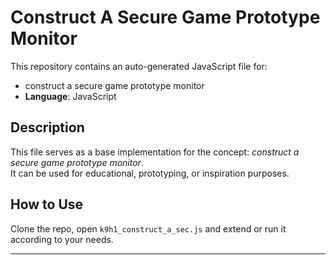 # Construct A Secure Game Prototype Monitor

This repository contains an auto-generated JavaScript file for:

- construct a secure game prototype monitor
- **Language**: JavaScript

## Description

This file serves as a base implementation for the concept: *construct a secure game prototype monitor*.  
It can be used for educational, prototyping, or inspiration purposes.

## How to Use

Clone the repo, open `k9h1_construct_a_sec.js` and extend or run it according to your needs.

---


